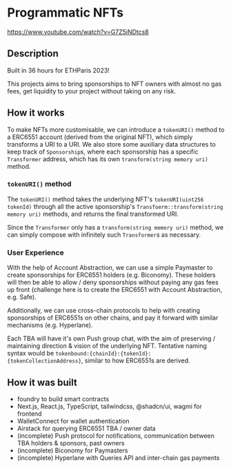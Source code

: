 # Programmatic NFTs

https://www.youtube.com/watch?v=G7Z5iNDtcs8

## Description

Built in 36 hours for ETHParis 2023!

This projects aims to bring sponsorships to NFT owners with almost no gas fees, get liquidity to your project without taking on any risk.

## How it works

To make NFTs more customisable, we can introduce a `tokenURI()` method to a ERC6551 account (derived from the original NFT), which 
simply transforms a URI to a URI. We also store some auxiliary data structures to keep track of `Sponsorship`s, where each sponsorship
has a specific `Transformer` address, which has its own `transform(string memory uri)` method. 

### `tokenURI()` method

The `tokenURI()` method takes the underlying NFT's `tokenURI(uint256 tokenId)` through all the active sponsorship's 
`Transfoerm::transform(string memory uri)` methods, and returns the final transformed URI. 

Since the `Transformer` only has a `transform(string memory uri)` method, we can simply compose with infinitely such `Transformer`s 
as necessary.

### User Experience

With the help of Account Abstraction, we can use a simple Paymaster to create sponsorships for ERC6551 holders (e.g. Biconomy). These holders will then
be able to allow / deny sponsorships without paying any gas fees up front (challenge here is to create the ERC6551 with Account Abstraction, e.g. Safe).

Additionally, we can use cross-chain protocols to help with creating sponsorships of ERC6551s on other chains, and pay it forward with similar
mechanisms (e.g. Hyperlane).

Each TBA will have it's own Push group chat, with the aim of preserving / maintaining direction & vision of the underlying NFT. Tentative naming syntax
would be `tokenbound:{chainId}:{tokenId}:{tokenCollectionAddress}`, similar to how ERC6551s are derived.

## How it was built

- foundry to build smart contracts
- Next.js, React.js, TypeScript, tailwindcss, @shadcn/ui, wagmi for frontend
- WalletConnect for wallet authentication
- Airstack for querying ERC6551 TBA / owner data
- (incomplete) Push protocol for notifications, communication between TBA holders & sponsors, past owners
- (incomplete) Biconomy for Paymasters
- (incomplete) Hyperlane with Queries API and inter-chain gas payments



